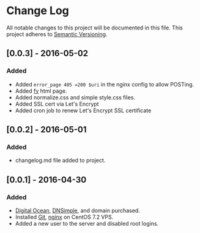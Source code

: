 # Change Log
All notable changes to this project will be documented in this file. This project adheres to [Semantic Versioning](http://semver.org/).

## [0.0.3] - 2016-05-02
### Added
- Added `error_page 405 =200 $uri` in the nginx config to allow POSTing.
- Added [fv](http://codebeyond.work/fv/) html page.
- Added normalize.css and simple style.css files.
- Added SSL cert via Let's Encrypt
- Added cron job to renew Let's Encrypt SSL certificate

## [0.0.2] - 2016-05-01
### Added
- changelog.md file added to project.

## [0.0.1] - 2016-04-30
### Added
- [Digital Ocean](https://www.digitalocean.com/), [DNSimple](https://dnsimple.com/), and domain purchased.
- Installed [Git](https://git-scm.com/), [nginx](https://www.nginx.com/) on CentOS 7.2 VPS.
- Added a new user to the server and disabled root logins.
